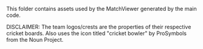 This folder contains assets used by the MatchViewer generated by the main code. 

DISCLAIMER: The team logos/crests are the properties of their respective cricket boards. Also uses the icon titled "cricket bowler" by ProSymbols from the Noun Project.

